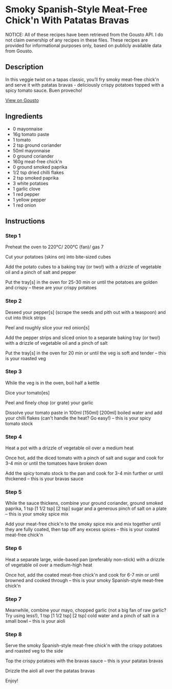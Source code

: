 # Smoky Spanish-Style Meat-Free Chick'n With Patatas Bravas

NOTICE: All of these recipes have been retrieved from the Gousto API. I do not claim ownership of any recipes in these files. These recipes are provided for informational purposes only, based on publicly available data from Gousto.

## Description

In this veggie twist on a tapas classic, you’ll fry smoky meat-free chick'n and serve it with patatas bravas - deliciously crispy potatoes topped with a spicy tomato sauce. Buen provecho!

[View on Gousto](https://www.gousto.co.uk/recipes/cookbook/smoky-spanish-meat-free-chicken-patatas-bravas-aioli)

## Ingredients

- 0 mayonnaise
- 16g tomato paste
- 1 tomato
- 2 tsp ground coriander
- 50ml mayonnaise
- 0 ground coriander
- 160g meat-free chick'n
- 0 ground smoked paprika
- 1/2 tsp dried chilli flakes
- 2 tsp smoked paprika
- 3 white potatoes
- 1 garlic clove
- 1 red pepper
- 1 yellow pepper
- 1 red onion

## Instructions


### Step 1

Preheat the oven to 220°C/ 200°C (fan)/ gas 7

Cut your potatoes (skins on) into bite-sized cubes

Add the potato cubes to a baking tray (or two!) with a drizzle of vegetable oil and a pinch of salt and pepper

Put the tray[s] in the oven for 25-30 min or until the potatoes are golden and crispy – these are your crispy potatoes


### Step 2

Deseed your pepper[s] (scrape the seeds and pith out with a teaspoon) and cut into thick strips

Peel and roughly slice your red onion[s]

Add the pepper strips and sliced onion to a separate baking tray (or two!) with a drizzle of vegetable oil and a pinch of salt

Put the tray[s] in the oven for 20 min or until the veg is soft and tender – this is your roasted veg


### Step 3

While the veg is in the oven, boil half a kettle

Dice your tomato[es]

Peel and finely chop (or grate) your garlic

Dissolve your tomato paste in 100ml <span class="text-purple">[150ml]</span> <span class="text-danger">[200ml]</span> boiled water and add your chilli flakes (can't handle the heat? Go easy!) – this is your spicy tomato stock


### Step 4

Heat a pot with a drizzle of vegetable oil over a medium heat

Once hot, add the diced tomato with a pinch of salt and sugar and cook for 3-4 min or until the tomatoes have broken down

Add the spicy tomato stock to the pan and cook for 3-4 min further or until thickened – this is your bravas sauce


### Step 5

While the sauce thickens, combine your ground coriander, ground smoked paprika, 1 tsp <span class="text-purple">[1 1/2 tsp]</span> <span class="text-danger">[2 tsp]</span> sugar and a generous pinch of salt on a plate – this is your smoky spice mix

Add your meat-free chick'n to the smoky spice mix and mix together until they are fully coated, then tap off any excess spices  – this is your coated meat-free chick'n


### Step 6

Heat a separate large, wide-based pan (preferably non-stick) with a drizzle of vegetable oil over a medium-high heat

Once hot, add the coated meat-free chick'n and cook for 6-7 min or until browned and cooked through – this is your smoky Spanish-style meat-free chick'n


### Step 7

Meanwhile, combine your mayo, chopped garlic (not a big fan of raw garlic? Try using less!), 1 tsp <span class="text-purple">[1 1/2 tsp]</span> <span class="text-danger">[2 tsp] </span>cold water and a pinch of salt in a small bowl – this is your aioli

### Step 8

Serve the smoky Spanish-style meat-free chick'n with the crispy potatoes and roasted veg to the side

Top the crispy potatoes with the bravas sauce – this is your patatas bravas

Drizzle the aioli all over the patatas bravas

Enjoy!

